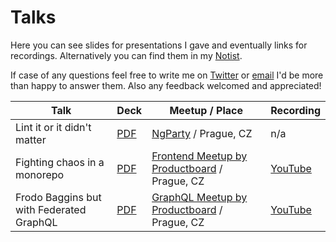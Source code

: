 # Talks

Here you can see slides for presentations I gave and eventually links for recordings. Alternatively you can find them in my [Notist](https://noti.st/jukben).

If case of any questions feel free to write me on [Twitter](https://twitter.com/jukben) or [email](mailto:jukben@gmail.com) I'd be more than happy to answer them. Also any feedback welcomed and appreciated!

| Talk                                     | Deck                                                                                                                                            | Meetup / Place                                                                       | Recording                               |
| ---------------------------------------- | ----------------------------------------------------------------------------------------------------------------------------------------------- | ------------------------------------------------------------------------------------ | --------------------------------------- |
| Lint it or it didn't matter              | [PDF](https://github.com/jukben/talks/blob/master/13-2-2019__ngParty%E2%80%93XXIV/lint-it-or-it-didnt-matter.pdf)                               | [NgParty](https://www.ngparty.cz/) / Prague, CZ                                      | n/a                                     |
| Fighting chaos in a monorepo             | [PDF](https://github.com/jukben/talks/blob/master/15-9-2021__Productboards%E2%80%93Frontend-Meetup/fighting-chaos-in-monorepo.pdf)              | [Frontend Meetup by Productboard](https://www.productboard.com/events/) / Prague, CZ | [YouTube](https://youtu.be/qjcwXQCxQb4) |
| Frodo Baggins but with Federated GraphQL | [PDF](https://github.com/jukben/talks/blob/main/22-6-2022__Productboards-GraphQL-Meetup/frodo-baggins-but-with-federated-graphql.pdf) | [GraphQL Meetup by Productboard](https://www.productboard.com/events/) / Prague, CZ  | [YouTube](https://youtu.be/2pNw4dKxFrk) |
